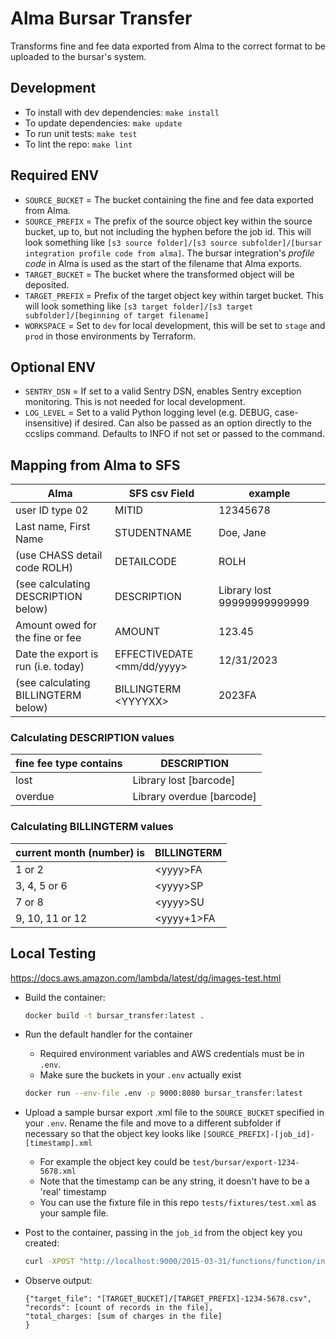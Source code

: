 # Alma Bursar Transfer

Transforms fine and fee data exported from Alma to the correct format to be uploaded to the
bursar's system.

## Development

- To install with dev dependencies: `make install`
- To update dependencies: `make update`
- To run unit tests: `make test`
- To lint the repo: `make lint`

## Required ENV

- `SOURCE_BUCKET` = The bucket containing the fine and fee data exported from Alma.
- `SOURCE_PREFIX` = The prefix of the source object key within the source bucket, up to, but not including the hyphen before the job id. This will look something like `[s3 source folder]/[s3 source subfolder]/[bursar integration profile code from alma]`. The bursar integration's *profile code* in Alma is used as the start of the filename that Alma exports. 
- `TARGET_BUCKET` = The bucket where the transformed object will be deposited. 
- `TARGET_PREFIX` = Prefix of the target object key within target bucket. This will look something like `[s3 target folder]/[s3 target subfolder]/[beginning of target filename]`
- `WORKSPACE` = Set to `dev` for local development, this will be set to `stage` and `prod` in those environments by Terraform.

## Optional ENV

- `SENTRY_DSN` = If set to a valid Sentry DSN, enables Sentry exception monitoring. This is not needed for local development.
- `LOG_LEVEL` = Set to a valid Python logging level (e.g. DEBUG, case-insensitive) if desired. Can also be passed as an option directly to the ccslips command. Defaults to INFO if not set or passed to the command.

## Mapping from Alma to SFS

| Alma                             | SFS csv Field               | example                            |
|----------------------------------|-----------------------------|------------------------------------|
| user ID type 02                  | MITID                       | 12345678                           |
| Last name, First Name            | STUDENTNAME                 | Doe, Jane                          |
| (use CHASS detail code ROLH)     | DETAILCODE                  | ROLH                               |
| (see calculating DESCRIPTION below)| DESCRIPTION                 | Library lost 99999999999999        |
| Amount owed for the fine or fee  | AMOUNT                      | 123.45                             |
| Date the export is run (i.e. today)          | EFFECTIVEDATE <mm/dd/yyyy>  | 12/31/2023                         |
| (see calculating BILLINGTERM below)| BILLINGTERM \<YYYYXX\>      | 2023FA                             |

### Calculating DESCRIPTION values
| fine fee type contains | DESCRIPTION |
|------------------------|-------------|
|lost | Library lost [barcode] |
|overdue | Library overdue [barcode] | 

### Calculating BILLINGTERM values

|current month (number) is  |BILLINGTERM  |
|-------------              |-------------|
|1 or 2                     | \<yyyy>FA   |
|3, 4, 5 or 6               | \<yyyy>SP   |
|7 or 8                     | \<yyyy>SU   |
|9, 10, 11 or 12            | \<yyyy+1>FA

## Local Testing

<https://docs.aws.amazon.com/lambda/latest/dg/images-test.html>

- Build the container:

  ```bash
  docker build -t bursar_transfer:latest .
  ```

- Run the default handler for the container
  - Required environment variables and AWS credentials must be in `.env`. 
  - Make sure the buckets in your `.env` actually exist


  ```bash
  docker run --env-file .env -p 9000:8080 bursar_transfer:latest
  ```

- Upload a sample bursar export .xml file to the `SOURCE_BUCKET` specified in your `.env`. Rename the file and move to a different subfolder if necessary so that the object key looks like `[SOURCE_PREFIX]-[job_id]-[timestamp].xml`
  - For example the object key could be `test/bursar/export-1234-5678.xml`
  - Note that the timestamp can be any string, it doesn't have to be a 'real' timestamp
  - You can use the fixture file in this repo `tests/fixtures/test.xml` as your sample file.


- Post to the container, passing in the `job_id` from the object key you created:

  ```bash
  curl -XPOST "http://localhost:9000/2015-03-31/functions/function/invocations" -d '{"job_id":"1234"}'
  ```

- Observe output:

  ```
  {"target_file": "[TARGET_BUCKET]/[TARGET_PREFIX]-1234-5678.csv",
  "records": [count of records in the file],
  "total_charges: [sum of charges in the file]
  }
  ```
